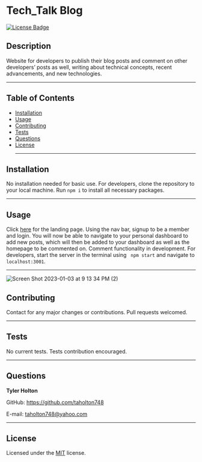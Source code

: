 # Tech_Talk Blog
  [![License Badge](https://img.shields.io/badge/license-MIT-blue)](https://choosealicense.com/licenses/mit/)
  ## Description
  Website for developers to publish their blog posts and comment on other developers’ posts as well, writing about technical concepts, recent advancements, and new technologies. <hr>
  
  ## Table of Contents
  * [Installation](#installation)
  * [Usage](#usage)
  * [Contributing](#contributing)
  * [Tests](#tests)
  * [Questions](#questions) 
  * [License](#license) <hr>
  

  ## Installation
  No installation needed for basic use. For developers, clone the repository to your local machine. Run ` npm i ` to install all necessary packages. <hr>

  ## Usage
   Click [here]("https://techtalk9.herokuapp.com/dashboard") for the landing page. Using the nav bar, signup to be a member and login. You will now be able to navigate to your personal dashboard to add new posts, which will then be added to your dashboard as well as the homepage to be commented on. Comment functionality in development. For developers, start the server in the terminal using ``` npm start``` and navigate to ```localhost:3001```.<hr>

   ![Screen Shot 2023-01-03 at 9 13 34 PM (2)](https://user-images.githubusercontent.com/107539009/210483427-15b8d9c5-e88d-4c02-b84f-bca4631402cf.png)


  ## Contributing
  Contact for any major changes or contributions. Pull requests welcomed. <hr>

  ## Tests
  No current tests. Tests contribution encouraged. <hr>

  ## Questions
  <strong>Tyler Holton</strong>

  GitHub: https://github.com/taholton748
  
  E-mail: taholton748@yahoo.com <hr>
  
  ## License
  Licensed under the [MIT](https://choosealicense.com/licenses/mit/) license.
